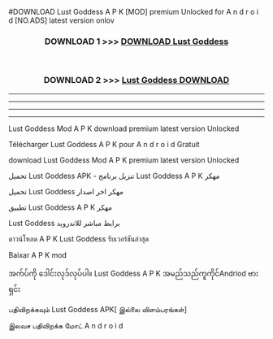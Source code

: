 #DOWNLOAD Lust Goddess  A P K [MOD] premium Unlocked for A n d r o i d [NO.ADS] latest version onlov



<div align="center">

<h3>DOWNLOAD 1 >>> <a href="https://teeasianyam.web.app?sq=Lust Goddess ">DOWNLOAD Lust Goddess  </a></h3><br>

<h3>DOWNLOAD 2 >>> <a href="https://teeasianyam.web.app?sq=Lust Goddess  ">Lust Goddess   DOWNLOAD </a></h3>

</div>


----------------------------------------------------------

----------------------------------------------------------

----------------------------------------------------------

----------------------------------------------------------


Lust Goddess   Mod A P K download premium latest version Unlocked

Télécharger Lust Goddess   A P K pour A n d r o i d Gratuit

download Lust Goddess   Mod A P K premium latest version Unlocked

تحميل Lust Goddess   APK - تنزيل برنامج Lust Goddess   A P K مهكر

تحميل Lust Goddess   مهكر اخر اصدار

تطبيق Lust Goddess   A P K مهكر

Lust Goddess   برابط مباشر للاندرويد

ดาวน์โหลด A P K Lust Goddess   รับเวอร์ชันล่าสุด

Baixar A P K mod

အက်ပ်ကို ဒေါင်းလုဒ်လုပ်ပါ။ Lust Goddess   A P K အမည်သည်ကူကိုင်Andriod ဗားရှင်း

பதிவிறக்கவும் Lust Goddess   APK[ இல்லை விளம்பரங்கள்] 
 
இலவச பதிவிறக்க மோட் A n d r o i d



